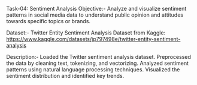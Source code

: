 Task-04: Sentiment Analysis
Objective:-
Analyze and visualize sentiment patterns in social media data to understand public opinion and attitudes towards specific topics or brands.

Dataset:-
Twitter Entity Sentiment Analysis Dataset from Kaggle: https://www.kaggle.com/datasets/jp797498e/twitter-entity-sentiment-analysis

Description:-
Loaded the Twitter sentiment analysis dataset.
Preprocessed the data by cleaning text, tokenizing, and vectorizing.
Analyzed sentiment patterns using natural language processing techniques.
Visualized the sentiment distribution and identified key trends.
